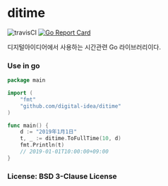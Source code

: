 # ditime

![travisCI](https://secure.travis-ci.org/digital-idea/ditime.png)
[![Go Report Card](https://goreportcard.com/badge/github.com/digital-idea/ditime)](https://goreportcard.com/report/github.com/digital-idea/ditime)

디지털아이디어에서 사용하는 시간관련 Go 라이브러리이다.

### Use in go

```go
package main

import (
    "fmt"
    "github.com/digital-idea/ditime"
)

func main() {
    d := "2019年1月1日"
    t, _ := ditime.ToFullTime(10, d)
    fmt.Println(t)
    // 2019-01-01T10:00:00+09:00
}
```

### License: BSD 3-Clause License